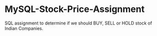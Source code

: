# MySQL-Stock-Price-Assignment
SQL assignment to determine if we should BUY, SELL or HOLD stock of Indian Companies.

